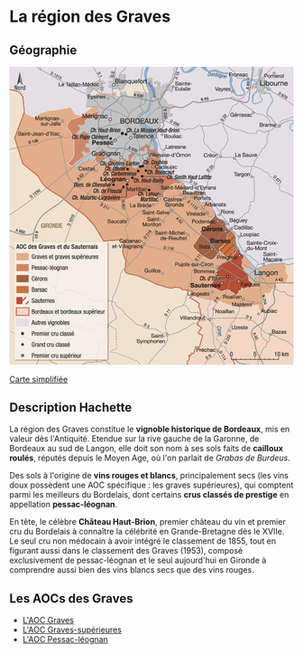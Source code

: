 # La région des Graves

## Géographie

![Graves_Hachette](../figures/Graves_Hachette.jpeg)

[Carte simplifiée](../figures/Graves.jpg)

## Description Hachette

La région des Graves constitue le **vignoble historique de Bordeaux**, mis en valeur dès l'Antiquité. Etendue sur la rive gauche de la Garonne, de Bordeaux au sud de Langon, elle doit son nom à ses sols faits de **cailloux roulés**, réputés depuis le Moyen Age, où l'on parlait de *Grabas de Burdeus*.

Des sols à l'origine de **vins rouges et blancs**, principalement secs (les vins doux possèdent une AOC spécifique : les graves supérieures), qui comptent parmi les meilleurs du Bordelais, dont certains **crus classés de prestige** en appellation **pessac-léognan**.

En tête, le célèbre **Château Haut-Brion**, premier château du vin et premier cru du Bordelais à connaître la célébrité en Grande-Bretagne dès le XVIIe. Le seul cru non médocain à avoir intégré le classement de 1855, tout en figurant aussi dans le classement des Graves (1953), composé exclusivement de pessac-léognan et le seul aujourd'hui en Gironde à comprendre aussi bien des vins blancs secs que des vins rouges.

## Les AOCs des Graves

- [L'AOC Graves](../AOCs/AOC_Graves.md)
- [L'AOC Graves-supérieures](../AOCs/AOC_Graves-supérieures.md)
- [L'AOC Pessac-léognan](../AOCs/AOC_Pessac-léognan.md)